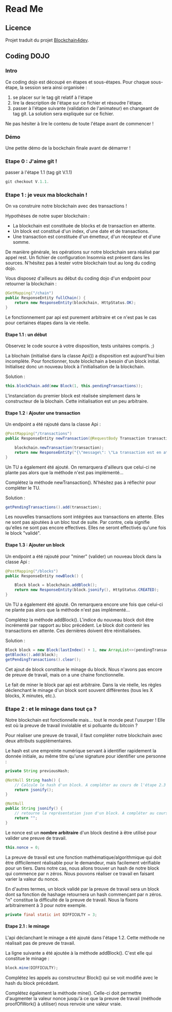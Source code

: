 # Read Me

## Licence

Projet traduit du projet [Blockchain4dev](https://github.com/pagesjaunes/blockchain4dev).

## Coding DOJO

### Intro

Ce coding dojo est découpé en étapes et sous-étapes. Pour chaque sous-étape, la session sera ainsi organisée :
  1. se placer sur le tag git relatif à l'étape
  2. lire la description de l'étape sur ce fichier et résoudre l'étape.
  3. passer à l'étape suivante (validation de l'animateur) en changeant de tag git. La solution sera expliquée sur ce fichier.

Ne pas hésiter à lire le contenu de toute l'étape avant de commencer !

### Démo

Une petite démo de la bockchain finale avant de démarrer !

### Etape 0 : J'aime git !

passer à l'étape 1.1 (tag git V.1.1)

``` java
git checkout V.1.1.
```

### Etape 1 : je veux ma blockchain !

On va construire notre blockchain avec des transactions !

Hypothèses de notre super blockchain :

  - La blockchain est constituée de blocks et de transaction en attente.
  - Un block est constitué d'un index, d'une date et de transactions.
  - Une transaction est constituée d'un émetteur, d'un récepteur et d'une somme.

De manière générale, les opérations sur notre blockchain sera réalisé par appel rest. Un fichier de configuration Insomnia est présent dans les sources. N'hésitez pas à tester votre blockchain tout au long du coding dojo.

Vous disposez d'ailleurs au début du coding dojo d'un endpoint pour retourner la blockchain :

``` java
@GetMapping("/chain")
public ResponseEntity fullChain() {
    return new ResponseEntity(blockchain, HttpStatus.OK);
}
```

Le fonctionnement par api est purement arbitraire et ce n'est pas le cas pour certaines étapes dans la vie réelle.

#### Etape 1.1 : un début

Observez le code source à votre disposition, tests unitaires compris. ;)

La blochain (initialisé dans la classe Api()) a disposition est aujourd'hui bien incomplète. Pour fonctionner, toute blockchain a besoin d'un block initial. Initialisez donc un nouveau block à l'initialisation de la blockchain.

Solution :

``` java
this.blockChain.add(new Block(1, this.pendingTransactions));
```

L'instanciation du premier block est réalisée simplement dans le constructeur de la blochain. Cette initialisation est un peu arbitraire.

#### Etape 1.2 : Ajouter une transaction

Un endpoint a été rajouté dans la classe Api :

``` java
@PostMapping("/transactions")
public ResponseEntity newTransaction(@RequestBody Transaction transaction) {

    blockchain.newTransaction(transaction);
    return new ResponseEntity("{\"message\": \"La transaction est en attente\"}", HttpStatus.CREATED);
}
```

Un TU a également été ajouté. On remarquera d'ailleurs que celui-ci ne plante pas alors que la méthode n'est pas implémenté...

Complétez la méthode newTransaction(). N'hésitez pas à réflechir pour compléter le TU.

Solution :

``` java
getPendingTransactions().add(transaction);
```

Les nouvelles transactions sont intégrées aux transactions en attente. Elles ne sont pas ajoutées à un bloc tout de suite. Par contre, cela signifie qu'elles ne sont pas encore effectives. Elles ne seront effectivés qu'une fois le block "validé".

#### Etape 1.3 : Ajouter un block

Un endpoint a été rajouté pour "miner" (valider) un nouveau block dans la classe Api :

``` java
@PostMapping("/blocks")
public ResponseEntity newBlock() {

    Block block = blockchain.addBlock();
    return new ResponseEntity(block.jsonify(), HttpStatus.CREATED);
}
```

Un TU a également été ajouté. On remarquera encore une fois que celui-ci ne plante pas alors que la méthode n'est pas implémenté...

Complétez la méthode addBlock(). L'indice du nouveau block doit être incrémenté par rapport au bloc précédent. Le block doit contenir les transactions en attente. Ces dernières doivent être réinitialisées.

Solution :

``` java
Block block = new Block(lastIndex() + 1, new ArrayList<>(pendingTransactions));
getBlocks().add(block);
getPendingTransactions().clear();
```

Cet ajout de block constitue le minage du block. Nous n'avons pas encore de preuve de travail, mais on a une chaine fonctionnelle.

Le fait de miner le block par api est arbitraire. Dans la vie réelle, les règles déclenchant le minage d'un block sont souvent différentes (tous les X blocks, X minutes, etc.).

### Etape 2 : et le minage dans tout ça ?

Notre blockchain est fonctionnelle mais... tout le monde peut l'usurper ! Elle est où la preuve de travail inviolable et si polluante du bitcoin ?

Pour réaliser une preuve de travail, il faut compléter notre blockchain avec deux attributs supplémentaires.

Le hash est une empreinte numérique servant à identifier rapidement la donnée initiale, au même titre qu'une signature pour identifier une personne :

``` java
private String previousHash;
```

``` java
@NotNull String hash() {
    // Calcule le hash d'un block. A compléter au cours de l'étape 2.3
    return jsonify();
}

@NotNull
public String jsonify() {
    // retourne la représentation json d'un block. A compléter au cours de l'étape 2.3
    return "";
}
```

Le nonce est un **nombre arbitraire** d'un block destiné à être utilisé pour valider une preuve de travail.

``` java
this.nonce = 0;
```

La preuve de travail est une fonction mathématique/algorithmique qui doit être difficilement réalisable pour le demandeur, mais facilement vérifiable pour un tiers. Dans notre cas, nous allons trouver un hash de notre block qui commence par n zéros. Nous pouvons réaliser ce travail en faisant varier la valeur du nonce.

En d'autres termes, un block validé par la preuve de travail sera un block dont sa fonction de hashage retournera un hash commençant par n zéros. "n" constitue la difficulté de la preuve de travail. Nous la fixons arbitrairement à 3 pour notre exemple.

``` java
private final static int DIFFICULTY = 3;
```

#### Etape 2.1 : le minage

L'api déclanchant le minage a été ajouté dans l'étape 1.2. Cette méthode ne réalisait pas de preuve de travail.

La ligne suivante a été ajoutée à la méthode addBlock(). C'est elle qui constitue le minage :

``` java
block.mine(DIFFICULTY);
```

Complétez les appels au constructeur Block() qui se voit modifié avec le hash du block précédant.

Complétez également la méthode mine(). Celle-ci doit permettre d'augmenter la valeur nonce jusqu'à ce que la preuve de travail (méthode proofOfWork() à utiliser) nous renvoie une valeur vraie.
